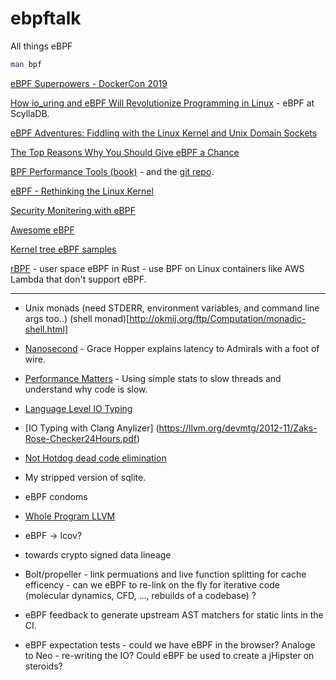 # ebpftalk
All things eBPF

```bash
man bpf
```

[eBPF Superpowers - DockerCon 2019](https://www.youtube.com/watch?v=4SiWL5tULnQ)

[How io_uring and eBPF Will Revolutionize Programming in Linux](https://thenewstack.io/how-io_uring-and-ebpf-will-revolutionize-programming-in-linux/) - eBPF at ScyllaDB.

[eBPF Adventures: Fiddling with the Linux Kernel and Unix Domain Sockets](https://www.nccgroup.com/us/about-us/newsroom-and-events/blog/2019/march/ebpf-adventures-fiddling-with-the-linux-kernel-and-unix-domain-sockets/)

[The Top Reasons Why You Should Give eBPF a Chance](https://blog.container-solutions.com/the-top-reasons-why-you-should-give-ebpf-a-chance)

[BPF Performance Tools (book)](http://www.brendangregg.com/bpf-performance-tools-book.html) - and the [git repo](https://github.com/brendangregg/bpf-perf-tools-book).

[eBPF - Rethinking the Linux Kernel](https://www.infoq.com/presentations/facebook-google-bpf-linux-kernel/)

[Security Monitering with eBPF](http://www.brendangregg.com/Slides/BSidesSF2017_BPF_security_monitoring.pdf)

[Awesome eBPF](https://github.com/zoidbergwill/awesome-ebpf)

[Kernel tree eBPF samples](https://git.kernel.org/pub/scm/linux/kernel/git/torvalds/linux.git/tree/samples/bpf)

[rBPF](https://github.com/qmonnet/rbpf) - user space eBPF in Rust - use BPF on Linux containers like AWS Lambda that don't support eBPF.


----
* Unix monads (need STDERR, environment variables, and command line args too..) (shell monad)[http://okmij.org/ftp/Computation/monadic-shell.html]

* [Nanosecond](https://www.youtube.com/watch?v=9eyFDBPk4Yw) - Grace Hopper explains latency to Admirals with a foot of wire.

* [Performance Matters](https://www.youtube.com/watch?v=koTf7u0v41o) - Using simple stats to slow threads and understand why code is slow.

* [Language Level IO Typing](http://learnyouahaskell.com/input-and-output)

* [IO Typing with Clang Anylizer] (https://llvm.org/devmtg/2012-11/Zaks-Rose-Checker24Hours.pdf)

* [Not Hotdog dead code elimination](https://github.com/tensorflow/tensorflow/pull/7832)

* My stripped version of sqlite.

* eBPF condoms

* [Whole Program LLVM](https://github.com/travitch/whole-program-llvm)

* eBPF -> lcov?

* towards crypto signed data lineage

* Bolt/propeller - link permuations and live function splitting for cache efficency - can we eBPF to re-link on the fly for iterative code (molecular dynamics, CFD, ..., rebuilds of a codebase) ?

* eBPF feedback to generate upstream AST matchers for static lints in the CI.

* eBPF expectation tests - could we have eBPF in the browser? Analoge to Neo - re-writing the IO?  Could eBPF be used to create a jHipster on steroids?

